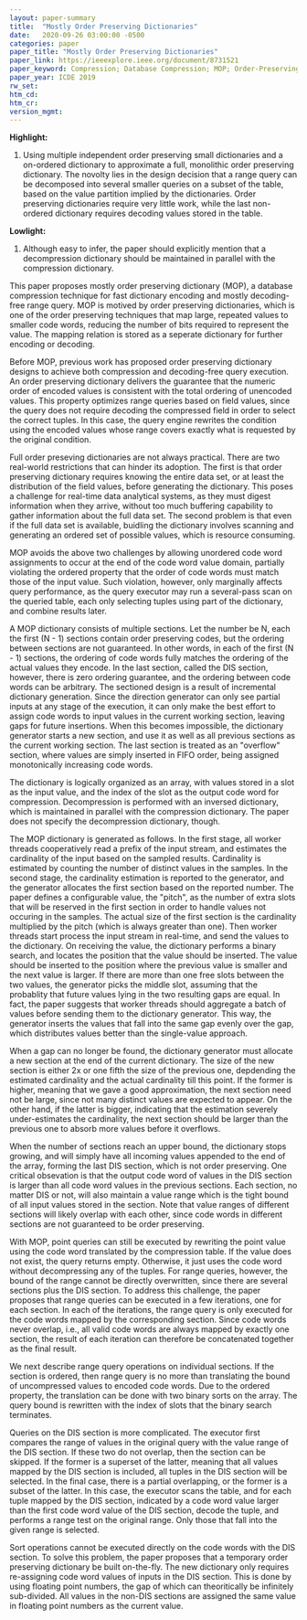 ```yaml
---
layout: paper-summary
title:  "Mostly Order Preserving Dictionaries"
date:   2020-09-26 03:00:00 -0500
categories: paper
paper_title: "Mostly Order Preserving Dictionaries"
paper_link: https://ieeexplore.ieee.org/document/8731521
paper_keyword: Compression; Database Compression; MOP; Order-Preserving Dictionary
paper_year: ICDE 2019
rw_set:
htm_cd:
htm_cr:
version_mgmt:
---
```


**Highlight:**

1. Using multiple independent order preserving small dictionaries and a on-ordered dictionary to approximate a full,
   monolithic order preserving dictionary. The novolty lies in the design decision that a range query can be decomposed
   into several smaller queries on a subset of the table, based on the value partition implied by the dictionaries. 
   Order preserving dictionaries require very little work, while the last non-ordered dictionary requires decoding
   values stored in the table.

**Lowlight:**

1. Although easy to infer, the paper should explicitly mention that a decompression dictionary should be maintained 
   in parallel with the compression dictionary.

This paper proposes mostly order preserving dictionary (MOP), a database compression technique for fast dictionary encoding 
and mostly decoding-free range query. MOP is motived by order preserving dictionaries, which is one of the order preserving 
techniques that map large, repeated values to smaller code words, reducing the number of bits required to represent
the value. The mapping relation is stored as a seperate dictionary for further encoding or decoding. 

Before MOP, previous work has proposed order preserving dictionary designs to achieve both compression and decoding-free
query execution. An order preserving dictionary delivers the guarantee that the numeric order of encoded values is consistent
with the total ordering of unencoded values. This property optimizes range queries based on field values, since the query
does not require decoding the compressed field in order to select the correct tuples. In this case, the query engine rewrites
the condition using the encoded values whose range covers exactly what is requested by the original condition.

Full order preseving dictionaries are not always practical. There are two real-world restrictions that can hinder its 
adoption. The first is that order preserving dictionary requires knowing the entire data set, or at least the distribution
of the field values, before generating the dictionary. This poses a challenge for real-time data analytical systems, as 
they must digest information when they arrive, without too much buffering capability to gather information about the 
full data set. The second problem is that even if the full data set is available, buidling the dictionary involves 
scanning and generating an ordered set of possible values, which is resource consuming. 

MOP avoids the above two challenges by allowing unordered code word assignments to occur at the end of the code word value
domain, partially violating the ordered property that the order of code words must match those of the input value.
Such violation, however, only marginally affects query performance, as the query executor may run a several-pass scan
on the queried table, each only selecting tuples using part of the dictionary, and combine results later.

A MOP dictionary consists of multiple sections. Let the number be N, each the first (N - 1) sections contain order preserving 
codes, but the ordering between sections are not guaranteed. In other words, in each of the first (N - 1) sections,
the ordering of code words fully matches the ordering of the actual values they encode. 
In the last section, called the DIS section, however, there is zero ordering guarantee, and the ordering between code
words can be arbitrary. The sectioned design is a result of incremental dictionary generation. Since the direction 
generator can only see partial inputs at any stage of the execution, it can only make the best effort to assign code
words to input values in the current working section, leaving gaps for future insertions. When this becomes impossible,
the dictionary generator starts a new section, and use it as well as all previous sections as the current working 
section. The last section is treated as an "overflow" section, where values are simply inserted in FIFO order, being
assigned monotonically increasing code words.

The dictionary is logically organized as an array, with values stored in a slot as the input value, and the index of
the slot as the output code word for compression. Decompression is performed with an inversed dictionary, which is 
maintained in parallel with the compression dictionary. The paper does not specify the decompression dictionary, though.

The MOP dictionary is generated as follows. In the first stage, all worker threads cooperatively read a prefix of the 
input stream, and estimates the cardinality of the input based on the sampled results. Cardinality is estimated by
counting the number of distinct values in the samples. In the second stage, the cardinality estimation is reported 
to the generator, and the generator allocates the first section based on the reported number. The paper defines a 
configurable value, the "pitch", as the number of extra slots that will be reserved in the first section in order to
handle values not occuring in the samples. The actual size of the first section is the cardinality multiplied by the 
pitch (which is always greater than one). Then worker threads start process the input stream in real-time, and send the 
values to the dictionary. On receiving the value, the dictionary performs a binary search, and locates the position
that the value should be inserted. The value should be inserted to the position where the previous value is smaller 
and the next value is larger. If there are more than one free slots between the two values, the generator picks
the middle slot, assuming that the probablity that future values lying in the two resulting gaps are equal.
In fact, the paper suggests that worker threads should aggregate a batch of values before sending them to the dictionary
generator. This way, the generator inserts the values that fall into the same gap evenly over the gap, which distributes
values better than the single-value approach.

When a gap can no longer be found, the dictionary generator must allocate a new section at the end of the current dictionary.
The size of the new section is either 2x or one fifth the size of the previous one, depdending the estimated cardinality and
the actual cardinality till this point. If the former is higher, meaning that we gave a good approximation, the next
section need not be large, since not many distinct values are expected to appear. On the other hand, if the latter is
bigger, indicating that the estimation severely under-estimates the cardinality, the next section should be larger than
the previous one to absorb more values before it overflows.

When the number of sections reach an upper bound, the dictionary stops growing, and will simply have all incoming values 
appended to the end of the array, forming the last DIS section, which is not order preserving. One critical obsevation is that
the output code word of values in the DIS section is larger than all code word values in the previous sections. 
Each section, no matter DIS or not, will also maintain a value range which is the tight bound of all input values stored
in the section. Note that value ranges of different sections will likely overlap with each other, since code words in 
different sections are not guaranteed to be order preserving. 

With MOP, point queries can still be executed by rewriting the point value using the code word translated by the compression
table. If the value does not exist, the query returns empty. Otherwise, it just uses the code word without decompressing any
of the tuples.
For range queries, however, the bound of the range cannot be directly overwritten, since there are several sections
plus the DIS section. To address this challenge, the paper proposes that range queries can be executed in a few 
iterations, one for each section. In each of the iterations, the range query is only executed for the code words 
mapped by the corresponding section. Since code words never overlap, i.e., all valid code words are always mapped by 
exactly one section, the result of each iteration can therefore be concatenated together as the final result.

We next describe range query operations on individual sections. If the section is ordered, then range query is no more 
than translating the bound of uncompressed values to encoded code words. Due to the ordered property, the translation
can be done with two binary sorts on the array. The query bound is rewritten with the index of slots that the binary
search terminates. 

Queries on the DIS section is more complicated. The executor first compares the range of values in the original query
with the value range of the DIS section. If these two do not overlap, then the section can be skipped. If the 
former is a superset of the latter, meaning that all values mapped by the DIS section is included, all tuples
in the DIS section will be selected.
In the final case, there is a partial overlapping, or the former is a subset of the latter. In this case, the executor scans
the table, and for each tuple mapped by the DIS section, indicated by a code word value larger than the first code word
value of the DIS section, decode the tuple, and performs a range test on the original range. Only those that fall into
the given range is selected.

Sort operations cannot be executed directly on the code words with the DIS section. To solve this problem, the paper
proposes that a temporary order preserving dictionary be built on-the-fly. The new dictionary only requires re-assigning
code word values of inputs in the DIS section. This is done by using floating point numbers, the gap of 
which can theoritically be infinitely sub-divided. All values in the non-DIS sections are assigned the same value in floating
point numbers as the current value. 
